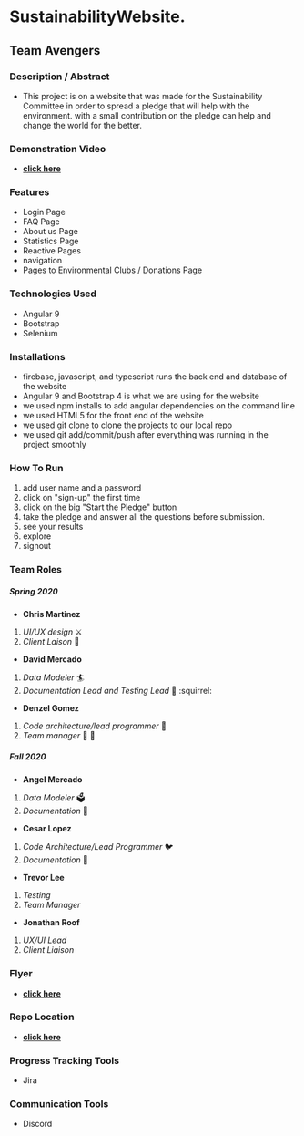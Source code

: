 
# SustainabilityWebsite.

## Team Avengers

### Description / Abstract
  - This project is on a website that was made for the Sustainability Committee in order to spread a pledge that
    will help with the environment. with a small contribution on the pledge can help and change the world for the
    better.

### Demonstration Video
 - [**click here**](https://www.youtube.com/watch?v=VRr0vG4C6y8&feature=youtu.be)

### Features
- Login Page
- FAQ Page
- About us Page
- Statistics Page
- Reactive Pages
- navigation
- Pages to Environmental Clubs / Donations Page

### Technologies Used
 - Angular 9
 - Bootstrap
 - Selenium

### Installations
- firebase, javascript, and typescript runs the back end and database of the website
- Angular 9 and Bootstrap 4 is what we are using for the website
- we used npm installs to add angular dependencies on the command line
- we used HTML5 for the front end of the website
- we used git clone to clone the projects to our local repo
- we used git add/commit/push after everything was running in the project smoothly

### How To Run
1. add user name and a password
2. click on "sign-up" the first time
3. click on the big "Start the Pledge" button
4. take the pledge and answer all the questions before submission.
5. see your results
6. explore
7. signout

### Team Roles

##### Spring 2020
* **Chris Martinez**
1. _UI/UX design_ :crossed_swords:
2. _Client Laison_ :tokyo_tower:

* **David Mercado**
1. _Data Modeler_ :surfer:
2. _Documentation Lead and Testing Lead_ :bookmark_tabs: :squirrel:

* **Denzel Gomez**
1. _Code architecture/lead programmer_ :hammer:
2. _Team manager_ :santa: :gift:

##### Fall 2020
* **Angel Mercado**
1. _Data Modeler_ :ballot_box:
2. _Documentation_ 	:bookmark_tabs:

* **Cesar Lopez**
1. _Code Architecture/Lead Programmer_ :bird:
2. _Documentation_ :rocket:

* **Trevor Lee**
1. _Testing_
2. _Team Manager_

* **Jonathan Roof**
1. _UX/UI Lead_
2. _Client Liaison_

### Flyer
- [**click here**](https://d1b10bmlvqabco.cloudfront.net/attach/k508k7w18w11xp/jqk0qn8fcs075r/k98q7cevb540/UntitledArtwork_1.pdf)

###  Repo Location
  - [**click here**](https://github.com/GGC-SD/SustainabilityWebsite)

###  Progress Tracking Tools
  - Jira

###   Communication Tools
  - Discord
